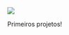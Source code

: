 <img src=”https://github.com/vtdotsec/primeirosprojetos/blob/main/docs/python-logo.png”>

Primeiros projetos!
